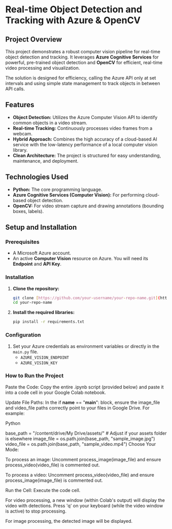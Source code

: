 # Real-time Object Detection and Tracking with Azure & OpenCV

## Project Overview

This project demonstrates a robust computer vision pipeline for real-time object detection and tracking. It leverages **Azure Cognitive Services** for powerful, pre-trained object detection and **OpenCV** for efficient, real-time video processing and visualization.

The solution is designed for efficiency, calling the Azure API only at set intervals and using simple state management to track objects in between API calls.

## Features

-   **Object Detection:** Utilizes the Azure Computer Vision API to identify common objects in a video stream.
-   **Real-time Tracking:** Continuously processes video frames from a webcam.
-   **Hybrid Approach:** Combines the high accuracy of a cloud-based AI service with the low-latency performance of a local computer vision library.
-   **Clean Architecture:** The project is structured for easy understanding, maintenance, and deployment.

## Technologies Used

-   **Python:** The core programming language.
-   **Azure Cognitive Services (Computer Vision):** For performing cloud-based object detection.
-   **OpenCV:** For video stream capture and drawing annotations (bounding boxes, labels).

## Setup and Installation

### Prerequisites

-   A Microsoft Azure account.
-   An active **Computer Vision** resource on Azure. You will need its **Endpoint** and **API Key**.

### Installation

1.  **Clone the repository:**
    ```bash
    git clone [https://github.com/your-username/your-repo-name.git](https://github.com/your-username/your-repo-name.git)
    cd your-repo-name
    ```
2.  **Install the required libraries:**
    ```bash
    pip install -r requirements.txt
    ```

### Configuration

1.  Set your Azure credentials as environment variables or directly in the `main.py` file.
    -   `AZURE_VISION_ENDPOINT`
    -   `AZURE_VISION_KEY`

### How to Run the Project
Paste the Code: Copy the entire .ipynb script (provided below) and paste it into a code cell in your Google Colab notebook.

Update File Paths: In the if __name__ == "__main__": block, ensure the image_file and video_file paths correctly point to your files in Google Drive. For example:

Python

base_path = "/content/drive/My Drive/assets/" # Adjust if your assets folder is elsewhere
image_file = os.path.join(base_path, "sample_image.jpg")
video_file = os.path.join(base_path, "sample_video.mp4")
Choose Your Mode:

To process an image: Uncomment process_image(image_file) and ensure process_video(video_file) is commented out.

To process a video: Uncomment process_video(video_file) and ensure process_image(image_file) is commented out.

Run the Cell: Execute the code cell.

For video processing, a new window (within Colab's output) will display the video with detections. Press 'q' on your keyboard (while the video window is active) to stop processing.

For image processing, the detected image will be displayed.

